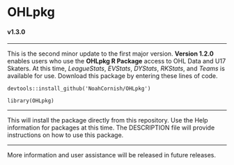 # OHLpkg

#### v1.3.0

------------------------------------------------------------------------

This is the second minor update to the first major version. **Version 1.2.0** enables users who use the **OHLpkg R Package** access to OHL Data and U17 Skaters. At this time, *LeagueStats*, *EVStats*, *DYStats*, *RKStats*, and *Teams* is available for use. Download this package by entering these lines of code.

`devtools::install_github('NoahCornish/OHLpkg')`

`library(OHLpkg)`

------------------------------------------------------------------------

This will install the package directly from this repository. Use the Help information for packages at this time. The DESCRIPTION file will provide instructions on how to use this package.

------------------------------------------------------------------------

More information and user assistance will be released in future releases.
